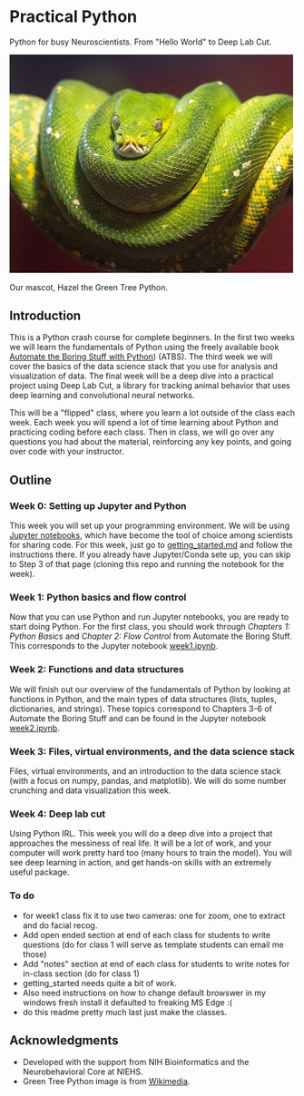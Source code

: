 # Practical Python
Python for busy Neuroscientists. From "Hello World" to Deep Lab Cut.

<img width = "500" src="./images/hazel.png">

Our mascot, Hazel the Green Tree Python.
## Introduction
This is a Python crash course for complete beginners. In the first two weeks we will learn the fundamentals of Python using the freely available book [Automate the Boring Stuff with Python](https://automatetheboringstuff.com/2e/)) (ATBS). The third week we will cover the basics of the data science stack that you use for analysis and visualization of data. The final week will be a deep dive into a practical project using Deep Lab Cut, a library for tracking animal behavior that uses deep learning and convolutional neural networks.

This will be a "flipped" class, where you learn a lot outside of the class each week. Each week you will spend a lot of time learning about Python and practicing coding before each class. Then in class, we will go over any questions you had about the material, reinforcing any key points, and going over code with your instructor.

## Outline
### Week 0: Setting up Jupyter and Python
This week you will set up your programming environment. We will be using [Jupyter notebooks](https://www.nature.com/articles/d41586-018-07196-1), which have become the tool of choice among scientists for sharing code. For this week, just go to [getting_started.md](getting_started.md) and follow the instructions there. If you already have Jupyter/Conda sete up, you can skip to Step 3 of that page (cloning this repo and running the notebook for the week).

### Week 1: Python basics and flow control
Now that you can use Python and run Jupyter notebooks, you are ready to start doing Python. For the first class, you should work through *Chapters 1: Python Basics* and *Chapter 2: Flow Control* from Automate the Boring Stuff. This corresponds to the Jupyter notebook [week1.ipynb](week1.ipynb).

### Week 2: Functions and data structures
We will finish out our overview of the fundamentals of Python by looking at functions in Python, and the main types of data structures (lists, tuples, dictionaries, and strings). These topics correspond to Chapters 3-6 of Automate the Boring Stuff and can be found in the Jupyter notebook [week2.ipynb](week2.ipynb).

### Week 3: Files, virtual environments, and the data science stack
Files, virtual environments, and an introduction to the data science stack (with a focus on numpy, pandas, and matplotlib). We will do some number crunching and data visualization this week.

### Week 4: Deep lab cut
Using Python IRL. This week you will do a deep dive into a project that approaches the messiness of real life. It will be a lot of work, and your computer will work pretty hard too (many hours to train the model). You will see deep learning in action, and get hands-on skills with an extremely useful package.

### To do
- for week1 class fix it to use two cameras: one for zoom, one to extract and do facial recog.
- Add open ended section at end of each class for students to write questions  (do for class 1 will serve as template students can email me those)
- Add "notes" section at end of each class for students to write notes for in-class section (do for class 1)
- getting_started needs quite a bit of work.
- Also need instructions on how to change default browswer in my windows fresh install it defaulted to freaking MS Edge :(
- do this readme pretty much last just make the classes.

## Acknowledgments
- Developed with the support from NIH Bioinformatics and the Neurobehavioral Core at NIEHS.
- Green Tree Python image is from [Wikimedia](https://commons.wikimedia.org/wiki/File:A_Green_Tree_Python.jpg).

